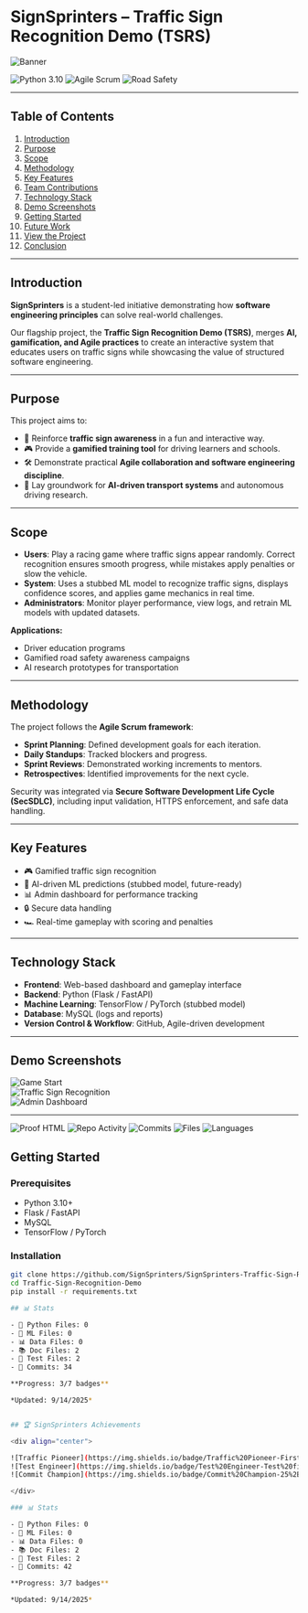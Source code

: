 # SignSprinters – Traffic Sign Recognition Demo (TSRS)

![Banner](https://media.giphy.com/media/your-gif-link-here/giphy.gif)

![Python 3.10](https://img.shields.io/badge/Python-3.10-blue) 
![Agile Scrum](https://img.shields.io/badge/Agile-Scrum-green) 
![Road Safety](https://img.shields.io/badge/Focus-Road%20Safety-red)

---

## Table of Contents
1. [Introduction](#introduction)  
2. [Purpose](#purpose)  
3. [Scope](#scope)  
4. [Methodology](#methodology)  
5. [Key Features](#key-features)  
6. [Team Contributions](#team-contributions)  
7. [Technology Stack](#technology-stack)  
8. [Demo Screenshots](#demo-screenshots)  
9. [Getting Started](#getting-started)  
10. [Future Work](#future-work)  
11. [View the Project](#view-the-project)  
12. [Conclusion](#conclusion)  

---

## Introduction
**SignSprinters** is a student-led initiative demonstrating how **software engineering principles** can solve real-world challenges.  

Our flagship project, the **Traffic Sign Recognition Demo (TSRS)**, merges **AI, gamification, and Agile practices** to create an interactive system that educates users on traffic signs while showcasing the value of structured software engineering.

---

## Purpose
This project aims to:  
- 🚦 Reinforce **traffic sign awareness** in a fun and interactive way.  
- 🎮 Provide a **gamified training tool** for driving learners and schools.  
- 🛠️ Demonstrate practical **Agile collaboration and software engineering discipline**.  
- 🤖 Lay groundwork for **AI-driven transport systems** and autonomous driving research.  

---

## Scope
- **Users**: Play a racing game where traffic signs appear randomly. Correct recognition ensures smooth progress, while mistakes apply penalties or slow the vehicle.  
- **System**: Uses a stubbed ML model to recognize traffic signs, displays confidence scores, and applies game mechanics in real time.  
- **Administrators**: Monitor player performance, view logs, and retrain ML models with updated datasets.  

**Applications:**  
- Driver education programs  
- Gamified road safety awareness campaigns  
- AI research prototypes for transportation  

---

## Methodology
The project follows the **Agile Scrum framework**:  
- **Sprint Planning**: Defined development goals for each iteration.  
- **Daily Standups**: Tracked blockers and progress.  
- **Sprint Reviews**: Demonstrated working increments to mentors.  
- **Retrospectives**: Identified improvements for the next cycle.  

Security was integrated via **Secure Software Development Life Cycle (SecSDLC)**, including input validation, HTTPS enforcement, and safe data handling.  

---

## Key Features
- 🎮 Gamified traffic sign recognition  
- 🤖 AI-driven ML predictions (stubbed model, future-ready)  
- 📊 Admin dashboard for performance tracking  
- 🔒 Secure data handling  
- 🏎️ Real-time gameplay with scoring and penalties  

---

## Technology Stack
- **Frontend**: Web-based dashboard and gameplay interface  
- **Backend**: Python (Flask / FastAPI)  
- **Machine Learning**: TensorFlow / PyTorch (stubbed model)  
- **Database**: MySQL (logs and reports)  
- **Version Control & Workflow**: GitHub, Agile-driven development  

---

## Demo Screenshots
![Game Start](https://via.placeholder.com/600x350.png?text=Game+Start)  
![Traffic Sign Recognition](https://via.placeholder.com/600x350.png?text=Traffic+Sign+Recognition)  
![Admin Dashboard](https://via.placeholder.com/600x350.png?text=Admin+Dashboard)  

---
![Proof HTML](https://github.com/SignSprinters/SignSprinters-Traffic-Sign-Recognition-Demo-Software-Engineering-Project/actions/workflows/proof-html.yml/badge.svg)
![Repo Activity](https://github.com/SignSprinters/SignSprinters-Traffic-Sign-Recognition-Demo-Software-Engineering-Project/actions/workflows/activity-all-files.yml/badge.svg)
![Commits](https://img.shields.io/github/commit-activity/m/SignSprinters/SignSprinters-Traffic-Sign-Recognition-Demo-Software-Engineering-Project)
![Files](https://img.shields.io/github/directory-file-count/SignSprinters/SignSprinters-Traffic-Sign-Recognition-Demo-Software-Engineering-Project)
![Languages](https://img.shields.io/github/languages/count/SignSprinters/SignSprinters-Traffic-Sign-Recognition-Demo-Software-Engineering-Project)

## Getting Started

### Prerequisites
- Python 3.10+  
- Flask / FastAPI  
- MySQL  
- TensorFlow / PyTorch  

### Installation
```bash
git clone https://github.com/SignSprinters/SignSprinters-Traffic-Sign-Recognition-Demo-Software-Engineering-Project.git
cd Traffic-Sign-Recognition-Demo
pip install -r requirements.txt

## 📊 Stats

- 🐍 Python Files: 0
- 🤖 ML Files: 0
- 📊 Data Files: 0
- 📚 Doc Files: 2
- 🧪 Test Files: 2
- 📝 Commits: 34

**Progress: 3/7 badges**

*Updated: 9/14/2025*


## 🏆 SignSprinters Achievements

<div align="center">

![Traffic Pioneer](https://img.shields.io/badge/Traffic%20Pioneer-First%20commit-FF6B35?style=for-the-badge)
![Test Engineer](https://img.shields.io/badge/Test%20Engineer-Test%20files-FF9800?style=for-the-badge)
![Commit Champion](https://img.shields.io/badge/Commit%20Champion-25%2B%20commits-FFD700?style=for-the-badge)

</div>

### 📊 Stats

- 🐍 Python Files: 0
- 🤖 ML Files: 0
- 📊 Data Files: 0
- 📚 Doc Files: 2
- 🧪 Test Files: 2
- 📝 Commits: 42

**Progress: 3/7 badges**

*Updated: 9/14/2025*

